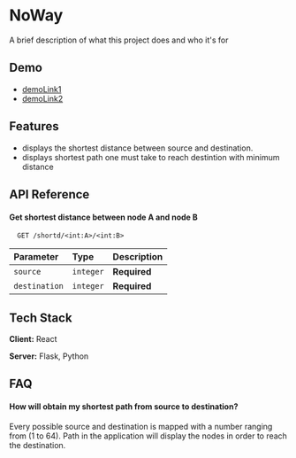 
# NoWay

A brief description of what this project does and who it's for


## Demo

- [demoLink1](https://drive.google.com/file/d/1pSaGIDEtcM-XmPJak_nZ6Mssc4cG5uYW/view?usp=drive_link)
- [demoLink2](https://drive.google.com/file/d/1x2HZc2gG3Tu4LInNPUDaE8FMJ9c68KOH/view?usp=sharing)



## Features

- displays the shortest distance between source and destination.
- displays shortest path one must take to reach destintion with minimum distance

## API Reference

#### Get shortest distance between node A and node B 

```http
  GET /shortd/<int:A>/<int:B>
```

| Parameter | Type     | Description                |
| :-------- | :------- | :------------------------- |
| `source` | `integer` | **Required**|
| `destination` | `integer` |     **Required**      |




## Tech Stack

**Client:** React

**Server:** Flask, Python





## FAQ

#### How will obtain my shortest path from source to destination?

Every possible source and destination is mapped with a number ranging from (1 to 64). Path in the application will display the nodes in order to reach the destination. 





